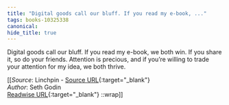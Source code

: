 ```yaml
---
title: "Digital goods call our bluff. If you read my e-book, ..."
tags: books-10325338
canonical: 
hide_title: true
---
```


Digital goods call our bluff. If you read my e-book, we both win. If you share it, so do your friends. Attention is precious, and if you’re willing to trade your attention for my idea, we both thrive.


[[_Source_: Linchpin - [Source URL](){:target="_blank"}<br>
_Author_: Seth Godin<br>
[Readwise URL](https://readwise.io/open/210672362){:target="_blank"}
::wrap]]